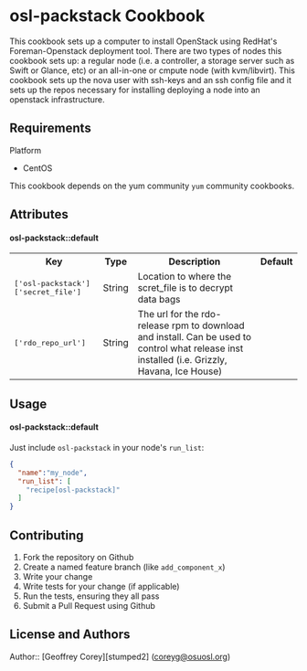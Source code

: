 osl-packstack Cookbook
======================
This cookbook sets up a computer to install OpenStack using RedHat's Foreman-Openstack deployment tool. There are two types of nodes this cookbook sets up: a regular node (i.e. a controller, a storage server such as Swift or Glance, etc) or an all-in-one or cmpute node (with kvm/libvirt). This cookbook sets up the nova user with ssh-keys and an ssh config file and it sets up the repos necessary for installing deploying a node into an openstack infrastructure.

Requirements
------------
Platform
* CentOS

This cookbook depends on the yum community `yum` community cookbooks.

Attributes
----------
#### osl-packstack::default
<table>
  <tr>
    <th>Key</th>
    <th>Type</th>
    <th>Description</th>
    <th>Default</th>
  </tr>
  <tr>
    <td><tt>['osl-packstack']['secret_file']</tt></td>
    <td>String</td>
    <td>Location to where the scret_file is to decrypt data bags</td>
    <td><tt></tt></td>
  </tr>
  <tr>
    <td><tt>['rdo_repo_url']</tt></td>
    <td>String</td>
    <td>The url for the rdo-release rpm to download and install. Can be used to control what release inst installed (i.e. Grizzly, Havana, Ice House)</td>
    <td></td>
  </tr>
</table>

Usage
-----
#### osl-packstack::default


Just include `osl-packstack` in your node's `run_list`:

```json
{
  "name":"my_node",
  "run_list": [
    "recipe[osl-packstack]"
  ]
}
```

Contributing
------------
1. Fork the repository on Github
2. Create a named feature branch (like `add_component_x`)
3. Write your change
4. Write tests for your change (if applicable)
5. Run the tests, ensuring they all pass
6. Submit a Pull Request using Github

License and Authors
-------------------
Author:: [Geoffrey Corey][stumped2] (<coreyg@osuosl.org>)
